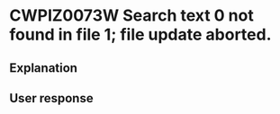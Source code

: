 # CWPIZ0073W Search text 0 not found in file 1; file update aborted.

## Explanation

## User response